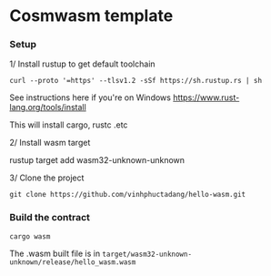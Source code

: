 # Cosmwasm template

### Setup


1/ Install rustup to get default toolchain

```
curl --proto '=https' --tlsv1.2 -sSf https://sh.rustup.rs | sh
```

See instructions here if you're on Windows
https://www.rust-lang.org/tools/install

This will install cargo, rustc .etc


2/ Install wasm target


rustup target add wasm32-unknown-unknown

3/ Clone the project

```
git clone https://github.com/vinhphuctadang/hello-wasm.git
```

### Build the contract

```
cargo wasm
```

The .wasm built file is in `target/wasm32-unknown-unknown/release/hello_wasm.wasm`
